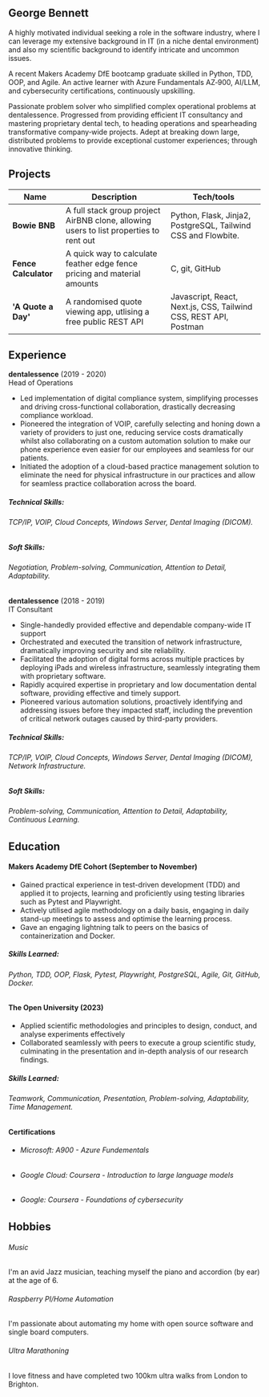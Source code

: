 ## George Bennett

A highly motivated individual seeking a role in the software industry, where I can leverage my extensive background in IT (in a niche dental environment)
and also my scientific background to identify intricate and uncommon issues.

A recent Makers Academy DfE bootcamp graduate skilled in Python, TDD, OOP, and Agile. An active learner with Azure Fundamentals AZ‐900, AI/LLM, and cybersecurity certifications, continuously upskilling.

Passionate problem solver who simplified complex operational problems at dentalessence. Progressed from providing efficient IT consultancy and mastering proprietary dental tech, to heading operations and spearheading transformative company‐wide projects. Adept at breaking down large, distributed problems to provide exceptional customer experiences; through innovative thinking.

## Projects

| Name                         | Description       | Tech/tools        |
| ---------------------------- | ----------------- | ----------------- |
| **Bowie BNB**            | A full stack group project AirBNB clone, allowing users to list properties to rent out | Python, Flask, Jinja2, PostgreSQL, Tailwind CSS and Flowbite. |
| **Fence Calculator** | A quick way to calculate feather edge fence pricing and material amounts | C, git, GitHub              |
| **'A Quote a Day'** | A randomised quote viewing app, utlising a free public REST API | Javascript, React, Next.js, CSS, Tailwind CSS, REST API, Postman             |


## Experience

**dentalessence** (2019 - 2020)  
Head of Operations

- Led implementation of digital compliance system, simplifying processes and driving cross-functional collaboration, drastically decreasing compliance workload.
- Pioneered the integration of VOIP, carefully selecting and honing down a variety of providers to just one, reducing service costs dramatically whilst also collaborating on a custom automation solution to make our phone experience even easier for our employees and seamless for our patients.
- Initiated the adoption of a cloud-based practice management solution to eliminate the need for physical infrastructure in our practices and allow for seamless practice collaboration across the board.
##### Technical Skills:
###### TCP/IP, VOIP, Cloud Concepts, Windows Server, Dental Imaging (DICOM). 
##### Soft Skills:
###### Negotiation, Problem-solving, Communication, Attention to Detail, Adaptability.

**dentalessence** (2018 - 2019)  
IT Consultant

- Single-handedly provided effective and dependable company-wide IT support
- Orchestrated and executed the transition of network infrastructure, dramatically improving security and site reliability.
- Facilitated the adoption of digital forms across multiple practices by deploying iPads and wireless
infrastructure, seamlessly integrating them with proprietary software.
- Rapidly acquired expertise in proprietary and low documentation dental software, providing effective and timely support.
- Pioneered various automation solutions, proactively identifying and addressing issues before they
impacted staff, including the prevention of critical network outages caused by third-party providers.
##### Technical Skills:
###### TCP/IP, VOIP, Cloud Concepts, Windows Server, Dental Imaging (DICOM), Network Infrastructure. 
##### Soft Skills:
###### Problem-solving, Communication, Attention to Detail, Adaptability, Continuous Learning.

## Education

#### Makers Academy DfE Cohort (September to November)
- Gained practical experience in test-driven development (TDD) and applied it to projects, learning and proficiently using testing libraries such as Pytest and Playwright.
- Actively utilised agile methodology on a daily basis, engaging in daily stand-up meetings to assess and optimise the learning process.
- Gave an engaging lightning talk to peers on the basics of containerization and Docker.
##### Skills Learned:
###### Python, TDD, OOP, Flask, Pytest, Playwright, PostgreSQL, Agile, Git, GitHub, Docker. 
#### The Open University (2023)

- Applied scientific methodologies and principles to design, conduct, and analyse experiments
effectively
- Collaborated seamlessly with peers to execute a group scientific study, culminating in the
presentation and in-depth analysis of our research findings.
##### Skills Learned:
###### Teamwork, Communication, Presentation, Problem-solving, Adaptability, Time Management. 


#### Certifications

 - ###### Microsoft: A900 - Azure Fundementals
  - ###### Google Cloud: Coursera - Introduction to large language models
   - ###### Google: Coursera - Foundations of cybersecurity



## Hobbies


###### Music
I'm an avid Jazz musician, teaching myself the piano and accordion (by ear) at the age of 6.

###### Raspberry PI/Home Automation

I'm passionate about automating my home with open source software and single board computers.

###### Ultra Marathoning

I love fitness and have completed two 100km ultra walks from London to Brighton.
